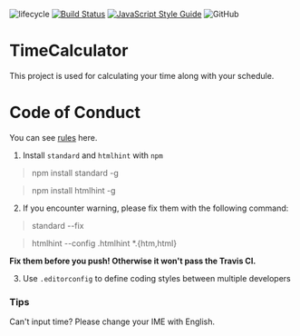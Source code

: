 ![lifecycle](https://img.shields.io/badge/lifecycle-Active-brightgreen.svg)
[![Build Status](https://travis-ci.org/Gabirel/TimeCalculator.svg?branch=master)](https://travis-ci.org/Gabirel/TimeCalculator)
[![JavaScript Style Guide](https://img.shields.io/badge/code_style-standard-brightgreen.svg)](https://standardjs.com)
![GitHub](https://img.shields.io/github/license/Gabirel/TimeCalculator.svg)

# TimeCalculator

This project is used for calculating your time along with your schedule.

# Code of Conduct

You can see [rules][standardjs-rule] here.

1. Install `standard` and `htmlhint` with `npm`

> npm install standard -g

> npm install htmlhint -g

2. If you encounter warning, please fix them with the following command:

> standard --fix

> htmlhint --config .htmlhint *.{htm,html}

**Fix them before you push! Otherwise it won't pass the Travis CI.**

3. Use `.editorconfig` to define coding styles between multiple developers


### Tips

Can't input time? Please change your IME with English.

[standardjs-rule]: https://standardjs.com/rules.html
